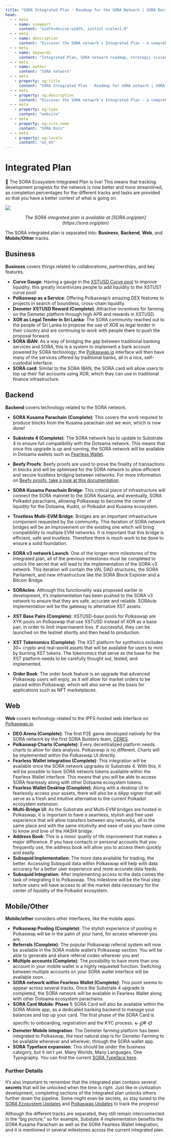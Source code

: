 ```yaml
---
title: "SORA Integrated Plan - Roadmap for the SORA Network | SORA Docs"
head:
  - - meta
    - name: viewport
      content: "width=device-width, initial-scale=1.0"
  - - meta
    - name: description
      content: "Discover the SORA network's Integrated Plan - a comprehensive roadmap outlining the strategic vision, goals, and milestones for the development and growth of the SORA ecosystem. Learn about upcoming features, advancements, and initiatives driving SORA's mission towards a decentralized and sustainable financial system."
  - - meta
    - name: keywords
      content: "Integrated Plan, SORA network roadmap, strategic vision, milestones, decentralized financial system, sustainable financial system"
  - - meta
    - name: author
      content: "SORA network"
  - - meta
    - property: og:title
      content: "SORA Integrated Plan - Roadmap for SORA network | SORA Docs"
  - - meta
    - property: og:description
      content: "Discover the SORA network's Integrated Plan - a comprehensive roadmap outlining the strategic vision, goals, and milestones for the development and growth of the SORA ecosystem. Learn about upcoming features, advancements, and initiatives driving SORA's mission towards a decentralized and sustainable financial system."
  - - meta
    - property: og:type
      content: "website"
  - - meta
    - property: og:site_name
      content: "SORA Docs"
  - - meta
    - property: og:locale
      content: "en_US"
---
```


# Integrated Plan

🎉 The SORA Ecosystem Integrated Plan is live! This means that tracking development progress for the network is now better and more streamlined, as completion percentages for the different tracks and tasks are provided so that you have a better context of what is going on.

![](https://sora.org/plan)

<center><i>The SORA integrated plan is available at [SORA.org/plan] (https://sora.org/plan)</i></center>

The SORA integrated plan is separated into: **Business**, **Backend**, **Web**, and **Mobile/Other** tracks.

## Business

**Business** covers things related to collaborations, partnerships, and key features.

- **Curve Gauge**: Having a gauge in the [XSTUSD Curve pool](https://curve.fi/factory/68) to improve liquidity; this greatly incentivizes people to add liquidity to the XSTUST curve pool!
- **Polkaswap as a Service**: Offering Polkaswap’s amazing DEX features to projects in search of boundless, cross-chain liquidity.
- **Demeter XSTUSD Reward (Complete)**: Attractive incentives for farming on the Demeter platform through high APR and rewards in XSTUSD.
- **XOR as Legal Tender in Sri Lanka**: The SORA community reached out to the people of Sri Lanka to propose the use of XOR as legal tender in their country and are continuing to work with people there to push the proposal forward.
- **SORA IBAN**: As a way of bridging the gap between traditional banking services and SORA, this is a system to implement a bank account powered by SORA technology; the [Polkaswap.io](http://polkaswap.io) interface will then have many of the services offered by traditional banks, all in a nice, self-custodial interface.
- **SORA card**: Similar to the SORA IBAN, the SORA card will allow users to top up their fiat accounts using XOR, which they can use in traditional finance infrastructure.

## Backend

**Backend** covers technology related to the SORA network.

- **SORA Kusama Parachain (Complete)**: This covers the work required to produce blocks from the Kusama parachain slot we won, which is now done!
- **Substrate 4 (Complete)**: The SORA network has to update to Substrate 4 to ensure full compatibility with the Dotsama network. This means that once this upgrade is up and running, the SORA network will be available in Dotsama wallets such as [Fearless Wallet](https://fearlesswallet.io/).
- **Beefy Proofs**: Beefy proofs are used to prove the finality of transactions in blocks and will be optimised for the SORA network to allow efficient and secure trustless bridging between networks. For more information on [Beefy proofs, take a look at this documentation](https://github.com/paritytech/grandpa-bridge-gadget/blob/master/docs/beefy.md).
- **SORA Kusama Parachain Bridge**: This critical piece of infrastructure will connect the SORA mainnet to the SORA Kusama, and eventually, SORA Polkadot parachains, allowing Polkaswap to become the center of liquidity for the Dotsama, Kudot, or Polkadot and Kusama ecosystem.
- **Trustless Multi-EVM Bridge**: Bridges are an important infrastructure component requested by the community. This iteration of SORA network bridges will be an improvement on the existing one which will bring compatibility to multiple EVM networks. It is important that this bridge is efficient, safe and trustless. Therefore there is much work to be done to ensure a solid foundation.
- **SORA v3 network Launch**: One of the longer-term milestones of the Integrated plan, all of the previous milestones must be completed to unlock the secret that will lead to the implementation of the SORA v3 network. This iteration will contain the VAL DAO structures, the SORA Parliament, and new infrastructure like the SORA Block Explorer and a Bitcoin Bridge.
- **SORAcles**: Although this functionality was proposed earlier in development, it’s implementation has been pushed to the SORA v3 network to ensure that they are safe, accurate and reliable. SORAcle implementation will be the gateway to alternative XST assets.
- **XST Base Pairs (Complete)**: XSTUSD-base pools for Polkaswap are XYK pools on Polkaswap that use XSTUSD instead of XOR as a base pair, in order to limit impermanent loss. If successful, they can be launched on the testnet shortly and then head to production.
- **XST Tokenomics (Complete)**: The XST platform for synthetics includes 30+ crypto and real-world assets that will be available for users to mint by burning XST tokens. The tokenomics that serve as the base for the XST platform needs to be carefully thought out, tested, and implemented.

- **Order Book**: The order book feature is an upgrade that advanced Polkaswap users will enjoy, as it will allow for market orders to be placed within Polkaswap, which will also serve as the basis for applications such as NFT marketplaces.

## Web

**Web** covers technology related to the IPFS-hosted web interface on [Polkaswap.io](https://polkaswap.io/).

- **DEO Arena (Complete)**: The first P2E game developed natively for the SORA network by the first SORA Builders team, [CERES](https://cerestoken.io/).
- **Polkaswap Charts (Complete)**: Every decentralized platform needs charts to allow for data analysis. Polkaswap is no different. Charts will be implemented within the Polkaswap UI directly.
- **Fearless Wallet integration (Complete)**: This integration will be available once the SORA network upgrades to Substrate 4. With this, it will be possible to have SORA network tokens available within the Fearless Wallet interface. This means that you will be able to access SORA fearlessly along with other Dotsama ecosystem tokens.
- **Fearless Wallet Desktop (Complete)**: Along with a desktop UI to fearlessly access your assets, there will also be a dApp signer that will serve as a fresh and intuitive alternative to the current Polkadot ecosystem extension.
- **Multi-Bridge UI**: As the Substrate and Multi-EVM bridges are hosted in Polkaswap, it is important to have a seamless, stylish and free user experience that will allow transfers between any networks, all in the same place and with the same intuitivity and ease of use you have come to know and love of the HASHI bridge.
- **Address Book**: This is a minor quality of life improvement that makes a major difference. If you have contacts or personal accounts that you frequently use, the address book will allow you to access them quickly and easily.
- **Subsquid Implementation**: The more data available for trading, the better. Accessing Subsquid data within Polkaswap will help with data accuracy for a better user experience and more accurate data feeds.
- **Subsquid Integration**: After implementing access to the data comes the task of integrating it to Polkaswap. This milestone will be the final step before users will have access to all the market data necessary for the center of liquidity of the Polkadot ecosystem.

## Mobile/Other

**Mobile/other** considers other interfaces, like the mobile apps.

- **Polkaswap Pooling (Complete)**: The stylish experience of pooling in Polkaswap will be in the palm of your hand, for access wherever you are.
- **Referrals (Complete)**: The popular Polkaswap referral system will now be available in the SORA mobile wallet’s Polkaswap section. You will be able to generate and share referral codes wherever you are!
- **Multiple accounts (Complete)**: The possibility to have more than one account in your mobile wallet is a highly requested function. Switching between multiple accounts on your SORA wallet interface will be available soon.
- **SORA network within Fearless Wallet (Complete)**: This point seems to appear across several tracks. Once the Substrate 4 upgrade is completed, the SORA network will be available in Fearless Wallet along with other Dotsama ecosystem parachains.
- **SORA Card Mobile: Phase 1**: SORA Card will also be available within the SORA Mobile app, as a dedicated banking backend to manage your balances and top up your card. The first phase of the SORA Card is specific to onboarding, registration and the KYC process. 𒉡𒉎𒋼
- **Demeter Mobile integration**: The Demeter farming platform has been integrated to Polkaswap, the next natural step is for Demeter Farming to be available whenever and wherever, through the SORA wallet app.
- **SORA Typeface expansion**: This should be under the business category, but it isn’t yet. Many Worlds, Many Languages, One Typography. You can find the current [SORA Typeface here](https://fonts.google.com/specimen/SORA).

### Further Details

It’s also important to remember that the integrated plan contains several **secrets** that will be unlocked when the time is right. Just like in civilization development, completing sections of the integrated plan unlocks others further down the pipeline. Some might even be secrets, so stay tuned to the [SORA Ecosystem Updates](https://medium.com/sora-xor) and [Polkaswap Updates](https://medium.com/@polkaswap) to track the progress!

Although the different tracks are separated, they still remain interconnected in the “big picture,” so for example, Substate 4 implementation benefits the SORA Kusama Parachain as well as the SORA Fearless Wallet integration, and it is mentioned in several milestones across the current integrated plan.
